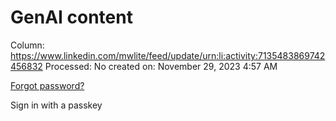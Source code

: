 # GenAI content

Column: https://www.linkedin.com/mwlite/feed/update/urn:li:activity:7135483869742456832
Processed: No
created on: November 29, 2023 4:57 AM

[Forgot password?](https://www.linkedin.com/checkpoint/rp/request-password-reset?session_redirect=https%3A%2F%2Fwww%2Elinkedin%2Ecom%2Fmwlite%2Ffeed%2Fupdate%2Furn%3Ali%3Aactivity%3A7135483869742456832)

Sign in with a passkey